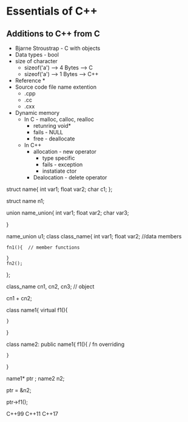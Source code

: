 # Essentials of C++

## Additions to C++ from C
* Bjarne Stroustrap  - C with objects
* Data types - bool
* size of character
    * sizeof('a')  --> 4 Bytes  --> C
    * sizeof('a')  --> 1 Bytes  --> C++
* Reference
    * 
* Source code file name extention
    * .cpp
    * .cc
    * .cxx
* Dynamic memory
    * In C  - malloc, calloc, realloc
        * retunring void*
        * fails - NULL
        * free - deallocate
    * In C++
        * allocation - new operator
            * type specific
            * fails - exception
            * instatiate ctor
        * Dealocation - delete operator


struct name{
    int var1;
    float var2;
    char c1;
};

struct name n1;

union name_union{
    int var1;
    float var2;
    char var3;

}

name_union u1;
class class_name{
    int var1;
    float var2; //data members

    fn1(){  // member functions

    }
    fn2();
};

class_name cn1, cn2, cn3; // object

cn1 + cn2;


class name1{
    virtual f1(){

    }
}

class name2: public name1{
    f1(){   / fn overriding

    }
}

name1* ptr ;
name2 n2;

ptr = &n2;

ptr->f1();

C++99
C++11
C++17